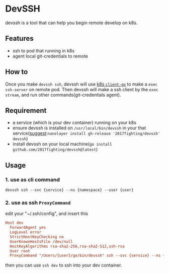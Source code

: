 # DevSSH

devssh is a tool that can help you begin remote develop on k8s.

## Features

- ssh to pod that running in k8s
- agent local git-credentials to remote

## How to

Once you make `devssh ssh`, devssh will use [k8s `client-go`](https://github.com/kubernetes/client-go) to make a `exec ssh-server` on remote pod.
Then devssh will make a ssh client by the `exec stream`, and run other commands(git-credentials agent).

## Requirement

- a service (which is your dev container) running on your k8s
- ensure devssh is installed on `/usr/local/bin/devssh` in your that service([suggest](https://github.com/devcontainers-contrib/nanolayer):`nanolayer install gh-release '2017fighting/devssh' devssh`)
- install devssh on your local machine(`go install github.com/2017fighting/devssh@latest`)

## Usage

### 1. use as cli command

`devssh ssh --svc {service} --ns {namespace} --user {user}`

### 2. use as ssh `ProxyCommand`

edit your "~/.ssh/config", and insert this

```cfg
Host dev
  ForwardAgent yes
  LogLevel error
  StrictHostKeyChecking no
  UserKnownHostsFile /dev/null
  HostKeyAlgorithms rsa-sha2-256,rsa-sha2-512,ssh-rsa
  User root
  ProxyCommand "/Users/{user}/go/bin/devssh" ssh --svc {service} --ns {namespace} --user {user}`
```

then you can use `ssh dev` to ssh into your dev container.
